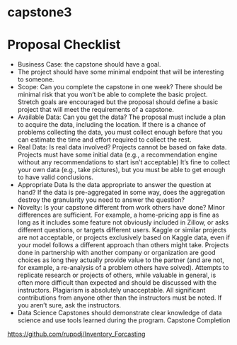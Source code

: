# capstone3

# Proposal Checklist 
- Business Case: the capstone should have a goal. 
- The project should have some minimal endpoint that will be interesting to someone. 
- Scope: Can you complete the capstone in one week? 
    There should be minimal risk that you won’t be able to complete the basic project. Stretch goals are encouraged but the proposal should define a basic project that will meet the requirements of a capstone. 
- Available Data: Can you get the data? 
    The proposal must include a plan to acquire the data, including the location. If there is a chance of problems collecting the data, you must collect enough before that you can estimate the time and effort required to collect the rest. 
- Real Data: Is real data involved? 
    Projects cannot be based on fake data. 
    Projects must have some initial data (e.g., a recommendation engine without any recommendations to start isn’t acceptable) It’s fine to collect your own data (e.g., take pictures), but you must be able to get enough to have valid conclusions. 
- Appropriate Data 
    Is the data appropriate to answer the question at hand? 
    If the data is pre-aggregated in some way, does the aggregation destroy the granularity you need to answer the question? 
- Novelty: Is your capstone different from work others have done? 
    Minor differences are sufficient. For example, a home-pricing app is fine as long as it includes some feature not obviously included in Zillow, or asks different questions, or targets different users. 
    Kaggle or similar projects are not acceptable, or projects exclusively based on Kaggle data, even if your model follows a different approach than others might take. 
    Projects done in partnership with another company or organization are good choices as long they actually provide value to the partner (and are not, for example, a re-analysis of a problem others have solved). 
    Attempts to replicate research or projects of others, while valuable in general, is often more difficult than expected and should be discussed with the instructors. 
    Plagiarism is absolutely unacceptable. All significant contributions from anyone other than the instructors must be noted. If you aren’t sure, ask the instructors. 
- Data Science 
Capstones should demonstrate clear knowledge of data science and use tools learned during the program. 
Capstone Completion 

https://github.com/ruppdj/Inventory_Forcasting
